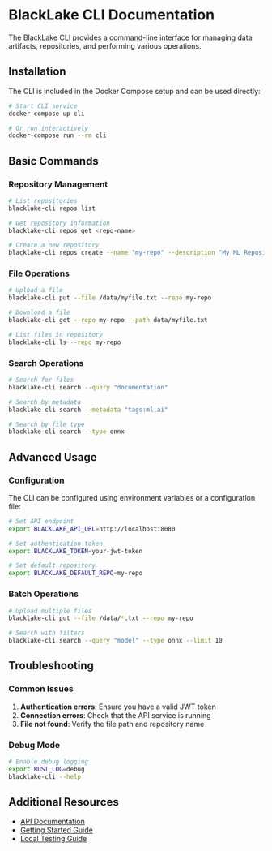 # BlackLake CLI Documentation

The BlackLake CLI provides a command-line interface for managing data artifacts, repositories, and performing various operations.

## Installation

The CLI is included in the Docker Compose setup and can be used directly:

```bash
# Start CLI service
docker-compose up cli

# Or run interactively
docker-compose run --rm cli
```

## Basic Commands

### Repository Management

```bash
# List repositories
blacklake-cli repos list

# Get repository information
blacklake-cli repos get <repo-name>

# Create a new repository
blacklake-cli repos create --name "my-repo" --description "My ML Repository"
```

### File Operations

```bash
# Upload a file
blacklake-cli put --file /data/myfile.txt --repo my-repo

# Download a file
blacklake-cli get --repo my-repo --path data/myfile.txt

# List files in repository
blacklake-cli ls --repo my-repo
```

### Search Operations

```bash
# Search for files
blacklake-cli search --query "documentation"

# Search by metadata
blacklake-cli search --metadata "tags:ml,ai"

# Search by file type
blacklake-cli search --type onnx
```

## Advanced Usage

### Configuration

The CLI can be configured using environment variables or a configuration file:

```bash
# Set API endpoint
export BLACKLAKE_API_URL=http://localhost:8080

# Set authentication token
export BLACKLAKE_TOKEN=your-jwt-token

# Set default repository
export BLACKLAKE_DEFAULT_REPO=my-repo
```

### Batch Operations

```bash
# Upload multiple files
blacklake-cli put --file /data/*.txt --repo my-repo

# Search with filters
blacklake-cli search --query "model" --type onnx --limit 10
```

## Troubleshooting

### Common Issues

1. **Authentication errors**: Ensure you have a valid JWT token
2. **Connection errors**: Check that the API service is running
3. **File not found**: Verify the file path and repository name

### Debug Mode

```bash
# Enable debug logging
export RUST_LOG=debug
blacklake-cli --help
```

## Additional Resources

- [API Documentation](../api/)
- [Getting Started Guide](getting-started.md)
- [Local Testing Guide](local_testing.md)
